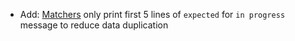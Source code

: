 * Add: [Matchers](matchers/introduction) only print first 5 lines of `expected` for `in progress` message to reduce data duplication